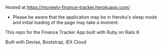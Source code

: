 Hosted at https://mcneely-finance-tracker.herokuapp.com/
- Please be aware that the application may be in Heroku's sleep mode and initial loading of the page may take a moment.

This repo for the Finance Tracker App built with Ruby on Rails 6

Built with Devise, Bootstrap, IEX Cloud
